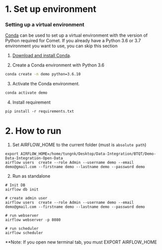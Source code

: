 
# 1. Set up environment
### Setting up a virtual environment

[Conda](https://conda.io/) can be used to set up a virtual environment with the version of Python required for Comet. If you already have a Python 3.6 or 3.7 environment you want to use, you can skip this section

1. [Download and install Conda](https://conda.io/docs/download.html).

2. Create a Conda environment with Python 3.6

```sh
conda create -n demo python=3.6.10
```

3. Activate the Conda environment.

```sh
conda activate demo
```

4. Install requirement
```
pip install -r requirements.txt
```

# 2. How to run
1. Set AIRFLOW_HOME to the current folder (must is `absolute path`)
```
export AIRFLOW_HOME=/home/tungnk/Desktop/Data-Integration/BTQT/Demo-Data-Integration-Open-Data
airflow users  create --role Admin --username demo --email demo@gmail.com --firstname demo --lastname demo --password demo
```

2. Run as standalone
```
# Init DB
airflow db init

# create admin user
airflow users  create --role Admin --username demo --email demo@gmail.com --firstname demo --lastname demo --password demo

# run webserver
airflow webserver -p 8080

# run scheduler
airflow scheduler
```

**Note: If you open new terminal tab, you must EXPORT AIRFLOW_HOME